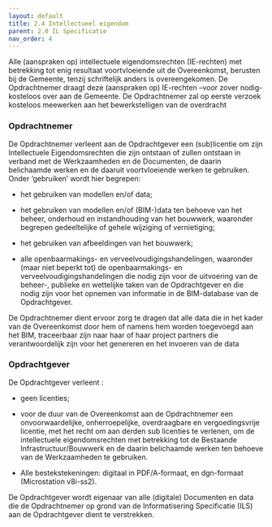 ```yaml
---
layout: default
title: 2.4 Intellectueel eigendom
parent: 2.0 IL Specificatie
nav_order: 4
---
```


Alle (aanspraken op) intellectuele eigendomsrechten (IE-rechten) met betrekking tot enig resultaat voortvloeiende uit de Overeenkomst, berusten bij de Gemeente, tenzij schriftelijk anders is overeengekomen. De Opdrachtnemer draagt deze (aanspraken op) IE-rechten –voor zover nodig- kosteloos over aan de Gemeente. De Opdrachtnemer zal op eerste verzoek kosteloos meewerken aan het bewerkstelligen van de overdracht 
 
### Opdrachtnemer 
De Opdrachtnemer verleent aan de Opdrachtgever een (sub)licentie om zijn Intellectuele Eigendomsrechten die zijn ontstaan of zullen ontstaan in verband met de Werkzaamheden en de Documenten, de daarin belichaamde werken en de daaruit voortvloeiende werken te gebruiken. Onder ‘gebruiken’ wordt hier begrepen:  

* het gebruiken van modellen en/of data;  

* het gebruiken van modellen en/of (BIM-)data ten behoeve van het beheer, onderhoud en instandhouding van het bouwwerk, waaronder begrepen gedeeltelijke of gehele wijziging of vernietiging;  

* het gebruiken van afbeeldingen van het bouwwerk;  

* alle openbaarmakings- en verveelvoudigingshandelingen, waaronder (maar niet beperkt tot) de openbaarmakings- en verveelvoudigingshandelingen die nodig zijn voor de uitvoering van de beheer-, publieke en wettelijke taken van de Opdrachtgever en die nodig zijn voor het opnemen van informatie in de BIM-database van de Opdrachtgever.  

De Opdrachtnemer dient ervoor zorg te dragen dat alle data die in het kader van de Overeenkomst door hem of namens hem worden toegevoegd aan het BIM, traceerbaar zijn naar haar of haar project partners die verantwoordelijk zijn voor het genereren en het invoeren van de data  

### Opdrachtgever 

De Opdrachtgever verleent : 

* geen licenties;  

* voor de duur van de Overeenkomst aan de Opdrachtnemer een onvoorwaardelijke, onherroepelijke, overdraagbare en vergoedingsvrije licentie, met het recht om aan derden sub licenties te verlenen, om de intellectuele eigendomsrechten met betrekking tot de Bestaande Infrastructuur/Bouwwerk en de daarin belichaamde werken ten behoeve van de Werkzaamheden te gebruiken.  

* Alle bestekstekeningen: digitaal in PDF/A-formaat, en dgn-formaat (Microstation v8i-ss2). 

De Opdrachtgever wordt eigenaar van alle (digitale) Documenten en data die de Opdrachtnemer op grond van de Informatisering Specificatie (ILS) aan de Opdrachtgever dient te verstrekken.
